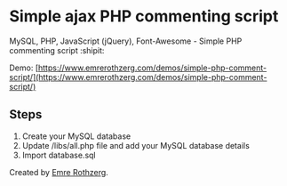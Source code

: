 # Simple ajax PHP commenting script
MySQL, PHP, JavaScript (jQuery), Font-Awesome - Simple PHP commenting script :shipit:

Demo: [https://www.emrerothzerg.com/demos/simple-php-comment-script/](https://www.emrerothzerg.com/demos/simple-php-comment-script/)

## Steps

1) Create your MySQL database
2) Update /libs/all.php file and add your MySQL database details
3) Import database.sql


Created by [Emre Rothzerg](https://www.emrerothzerg.com/).